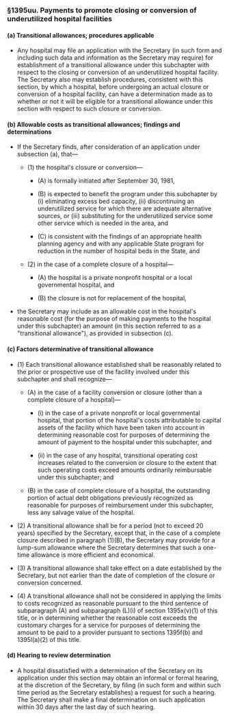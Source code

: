 ### §1395uu. Payments to promote closing or conversion of underutilized hospital facilities
#### (a) Transitional allowances; procedures applicable
* Any hospital may file an application with the Secretary (in such form and including such data and information as the Secretary may require) for establishment of a transitional allowance under this subchapter with respect to the closing or conversion of an underutilized hospital facility. The Secretary also may establish procedures, consistent with this section, by which a hospital, before undergoing an actual closure or conversion of a hospital facility, can have a determination made as to whether or not it will be eligible for a transitional allowance under this section with respect to such closure or conversion.

#### (b) Allowable costs as transitional allowances; findings and determinations
* If the Secretary finds, after consideration of an application under subsection (a), that—

  * (1) the hospital's closure or conversion—

    * (A) is formally initiated after September 30, 1981,

    * (B) is expected to benefit the program under this subchapter by (i) eliminating excess bed capacity, (ii) discontinuing an underutilized service for which there are adequate alternative sources, or (iii) substituting for the underutilized service some other service which is needed in the area, and

    * (C) is consistent with the findings of an appropriate health planning agency and with any applicable State program for reduction in the number of hospital beds in the State, and


  * (2) in the case of a complete closure of a hospital—

    * (A) the hospital is a private nonprofit hospital or a local governmental hospital, and

    * (B) the closure is not for replacement of the hospital,


* the Secretary may include as an allowable cost in the hospital's reasonable cost (for the purpose of making payments to the hospital under this subchapter) an amount (in this section referred to as a "transitional allowance"), as provided in subsection (c).

#### (c) Factors determinative of transitional allowance
* (1) Each transitional allowance established shall be reasonably related to the prior or prospective use of the facility involved under this subchapter and shall recognize—

  * (A) in the case of a facility conversion or closure (other than a complete closure of a hospital)—

    * (i) in the case of a private nonprofit or local governmental hospital, that portion of the hospital's costs attributable to capital assets of the facility which have been taken into account in determining reasonable cost for purposes of determining the amount of payment to the hospital under this subchapter, and

    * (ii) in the case of any hospital, transitional operating cost increases related to the conversion or closure to the extent that such operating costs exceed amounts ordinarily reimbursable under this subchapter; and


  * (B) in the case of complete closure of a hospital, the outstanding portion of actual debt obligations previously recognized as reasonable for purposes of reimbursement under this subchapter, less any salvage value of the hospital.


* (2) A transitional allowance shall be for a period (not to exceed 20 years) specified by the Secretary, except that, in the case of a complete closure described in paragraph (1)(B), the Secretary may provide for a lump-sum allowance where the Secretary determines that such a one-time allowance is more efficient and economical.

* (3) A transitional allowance shall take effect on a date established by the Secretary, but not earlier than the date of completion of the closure or conversion concerned.

* (4) A transitional allowance shall not be considered in applying the limits to costs recognized as reasonable pursuant to the third sentence of subparagraph (A) and subparagraph (L)(i) of section 1395x(v)(1) of this title, or in determining whether the reasonable cost exceeds the customary charges for a service for purposes of determining the amount to be paid to a provider pursuant to sections 1395f(b) and 1395l(a)(2) of this title.

#### (d) Hearing to review determination
* A hospital dissatisfied with a determination of the Secretary on its application under this section may obtain an informal or formal hearing, at the discretion of the Secretary, by filing (in such form and within such time period as the Secretary establishes) a request for such a hearing. The Secretary shall make a final determination on such application within 30 days after the last day of such hearing.